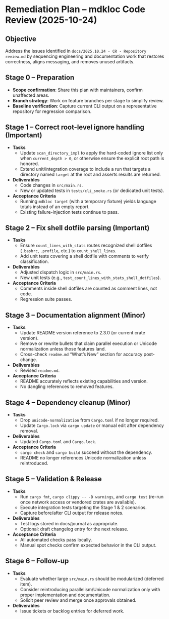 # Remediation Plan – mdkloc Code Review (2025-10-24)

## Objective
Address the issues identified in `docs/2025.10.24 - CR - Repository review.md` by sequencing engineering and documentation work that restores correctness, aligns messaging, and removes unused artifacts.

## Stage 0 – Preparation
- **Scope confirmation**: Share this plan with maintainers, confirm unaffected areas.
- **Branch strategy**: Work on feature branches per stage to simplify review.
- **Baseline verification**: Capture current CLI output on a representative repository for regression comparison.

## Stage 1 – Correct root-level ignore handling (Important)
- **Tasks**
  - Update `scan_directory_impl` to apply the hard-coded ignore list only when `current_depth > 0`, or otherwise ensure the explicit root path is honored.
  - Extend unit/integration coverage to include a run that targets a directory named `target` at the root and asserts results are returned.
- **Deliverables**
  - Code changes in `src/main.rs`.
  - New or updated tests in `tests/cli_smoke.rs` (or dedicated unit tests).
- **Acceptance Criteria**
  - Running `mdkloc target` (with a temporary fixture) yields language totals instead of an empty report.
  - Existing failure-injection tests continue to pass.

## Stage 2 – Fix shell dotfile parsing (Important)
- **Tasks**
  - Ensure `count_lines_with_stats` routes recognized shell dotfiles (`.bashrc`, `.profile`, etc.) to `count_shell_lines`.
  - Add unit tests covering a shell dotfile with comments to verify classification.
- **Deliverables**
  - Adjusted dispatch logic in `src/main.rs`.
  - New unit tests (e.g., `test_count_lines_with_stats_shell_dotfiles`).
- **Acceptance Criteria**
  - Comments inside shell dotfiles are counted as comment lines, not code.
  - Regression suite passes.

## Stage 3 – Documentation alignment (Minor)
- **Tasks**
  - Update README version reference to 2.3.0 (or current crate version).
  - Remove or rewrite bullets that claim parallel execution or Unicode normalization unless those features land.
  - Cross-check `readme.md` “What’s New” section for accuracy post-change.
- **Deliverables**
  - Revised `readme.md`.
- **Acceptance Criteria**
  - README accurately reflects existing capabilities and version.
  - No dangling references to removed features.

## Stage 4 – Dependency cleanup (Minor)
- **Tasks**
  - Drop `unicode-normalization` from `Cargo.toml` if no longer required.
  - Update `Cargo.lock` via `cargo update` or manual edit after dependency removal.
- **Deliverables**
  - Updated `Cargo.toml` and `Cargo.lock`.
- **Acceptance Criteria**
  - `cargo check` and `cargo build` succeed without the dependency.
  - README no longer references Unicode normalization unless reintroduced.

## Stage 5 – Validation & Release
- **Tasks**
  - Run `cargo fmt`, `cargo clippy -- -D warnings`, and `cargo test` (re-run once network access or vendored crates are available).
  - Execute integration tests targeting the Stage 1 & 2 scenarios.
  - Capture before/after CLI output for release notes.
- **Deliverables**
  - Test logs stored in docs/journal as appropriate.
  - Optional: draft changelog entry for the next release.
- **Acceptance Criteria**
  - All automated checks pass locally.
  - Manual spot checks confirm expected behavior in the CLI output.

## Stage 6 – Follow-up
- **Tasks**
  - Evaluate whether large `src/main.rs` should be modularized (deferred item).
  - Consider reintroducing parallelism/Unicode normalization only with proper implementation and documentation.
  - Solicit peer review and merge once approvals obtained.
- **Deliverables**
  - Issue tickets or backlog entries for deferred work.

